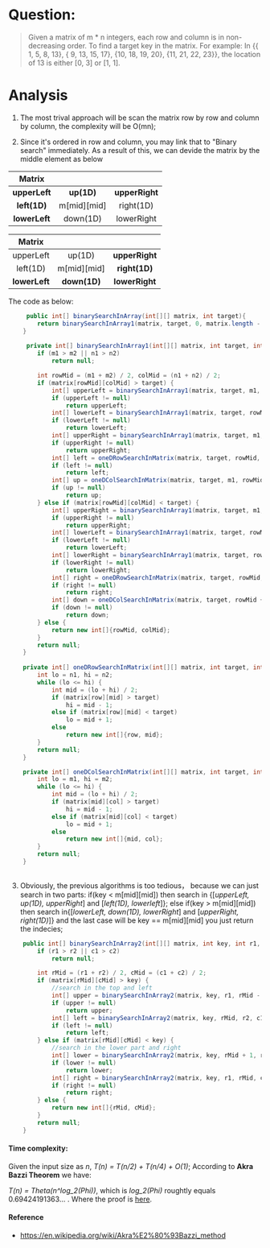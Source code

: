 
# Question:
> Given a matrix of m * n integers, each row and column is in non-decreasing order. To find a target key in the matrix.
For example: In {{ 1,  5,  8, 13}, { 9, 13, 15, 17}, {10, 18, 19, 20}, {11, 21, 22, 23}}, the location of 13 is either [0, 3] or [1, 1].

# Analysis
1. The most trival approach will be scan the matrix row by row and column by column, the complexity will be O(mn);

2. Since it's ordered in row and column, you may link that to "Binary search" immediately. As a result of this, we can devide the matrix by the middle element as below

|Matrix| | | 
|:-:|:-:|:-:|
| __upperLeft__ |   __up(1D)__    | __upperRight__ |  
| __left(1D)__  | m[mid][mid] | right(1D)  |
| __lowerLeft__ |   down(1D)  | lowerRight |

|Matrix| | |
|:-:|:-:|:-:|
| upperLeft |   up(1D)    | __upperRight__ |  
| left(1D)  | m[mid][mid] | __right(1D)__  |
| __lowerLeft__ |   __down(1D)__  | __lowerRight__ |

The code as below:
```java
     public int[] binarySearchInArray(int[][] matrix, int target){
	    return binarySearchInArray1(matrix, target, 0, matrix.length - 1, 0, matrix[0].length - 1);
	}
     
     private int[] binarySearchInArray1(int[][] matrix, int target, int m1, int m2, int n1, int n2) {
        if (m1 > m2 || n1 > n2)
            return null;

        int rowMid = (m1 + m2) / 2, colMid = (n1 + n2) / 2;
        if (matrix[rowMid][colMid] > target) {
            int[] upperLeft = binarySearchInArray1(matrix, target, m1, rowMid - 1, n1, colMid - 1);
            if (upperLeft != null)
                return upperLeft;
            int[] lowerLeft = binarySearchInArray1(matrix, target, rowMid + 1, m2, n1, colMid - 1);
            if (lowerLeft != null)
                return lowerLeft;
            int[] upperRight = binarySearchInArray1(matrix, target, m1, rowMid - 1, colMid + 1, n2);
            if (upperRight != null)
                return upperRight;
            int[] left = oneDRowSearchInMatrix(matrix, target, rowMid, n1, colMid - 1);
            if (left != null)
                return left;
            int[] up = oneDColSearchInMatrix(matrix, target, m1, rowMid - 1, colMid);
            if (up != null)
                return up;
        } else if (matrix[rowMid][colMid] < target) {
            int[] upperRight = binarySearchInArray1(matrix, target, m1, rowMid - 1, colMid + 1, n2);
            if (upperRight != null)
                return upperRight;
            int[] lowerLeft = binarySearchInArray1(matrix, target, rowMid + 1, m2, n1, colMid - 1);
            if (lowerLeft != null)
                return lowerLeft;
            int[] lowerRight = binarySearchInArray1(matrix, target, rowMid + 1, m2, colMid + 1, n2);
            if (lowerRight != null)
                return lowerRight;
            int[] right = oneDRowSearchInMatrix(matrix, target, rowMid, colMid + 1, n2);
            if (right != null)
                return right;
            int[] down = oneDColSearchInMatrix(matrix, target, rowMid + 1, m2, colMid);
            if (down != null)
                return down;
        } else {
            return new int[]{rowMid, colMid};
        }
        return null;
    }
    
    private int[] oneDRowSearchInMatrix(int[][] matrix, int target, int row, int n1, int n2) {
        int lo = n1, hi = n2;
        while (lo <= hi) {
            int mid = (lo + hi) / 2;
            if (matrix[row][mid] > target)
                hi = mid - 1;
            else if (matrix[row][mid] < target)
                lo = mid + 1;
            else
                return new int[]{row, mid};
        }
        return null;
    }

    private int[] oneDColSearchInMatrix(int[][] matrix, int target, int m1, int m2, int col) {
        int lo = m1, hi = m2;
        while (lo <= hi) {
            int mid = (lo + hi) / 2;
            if (matrix[mid][col] > target)
                hi = mid - 1;
            else if (matrix[mid][col] < target)
                lo = mid + 1;
            else
                return new int[]{mid, col};
        }
        return null;
    }
    
```
3. Obviously, the previous algorithms is too tedious， because we can just search in two parts: if(key < m[mid][mid]) then search in  {[_upperLeft, up(1D), upperRight_] and [_left(1D), lowerleft_]}; else if(key > m[mid][mid]) then search in{[_lowerLeft, down(1D), lowerRight_] and [_upperRight, right(1D)_]} and the last case will be key == m[mid][mid] you just return the indecies; 
```java
    public int[] binarySearchInArray2(int[][] matrix, int key, int r1, int r2, int c1, int c2) {
        if (r1 > r2 || c1 > c2)
            return null;

        int rMid = (r1 + r2) / 2, cMid = (c1 + c2) / 2;
        if (matrix[rMid][cMid] > key) {
            //search in the top and left
            int[] upper = binarySearchInArray2(matrix, key, r1, rMid - 1, c1, c2);
            if (upper != null)
                return upper;
            int[] left = binarySearchInArray2(matrix, key, rMid, r2, c1, cMid - 1);
            if (left != null)
                return left;
        } else if (matrix[rMid][cMid] < key) {
            //search in the lower part and right
            int[] lower = binarySearchInArray2(matrix, key, rMid + 1, r2, c1, c2);
            if (lower != null)
                return lower;
            int[] right = binarySearchInArray2(matrix, key, r1, rMid, cMid + 1, c2);
            if (right != null)
                return right;
        } else {
            return new int[]{rMid, cMid};
        }
        return null;
    }

```
#### Time complexity: 
Given the input size as _n_, _T(n) = T(n/2) + T(n/4) + O(1)_; According to __Akra Bazzi Theorem__ we have:

_T(n) = Theta(n^log_2(Phi))_, which is _log_2(Phi)_ roughtly equals 0.69424191363... . Where the proof is [here](https://www.google.com).



#### Reference

  * https://en.wikipedia.org/wiki/Akra%E2%80%93Bazzi_method
  


